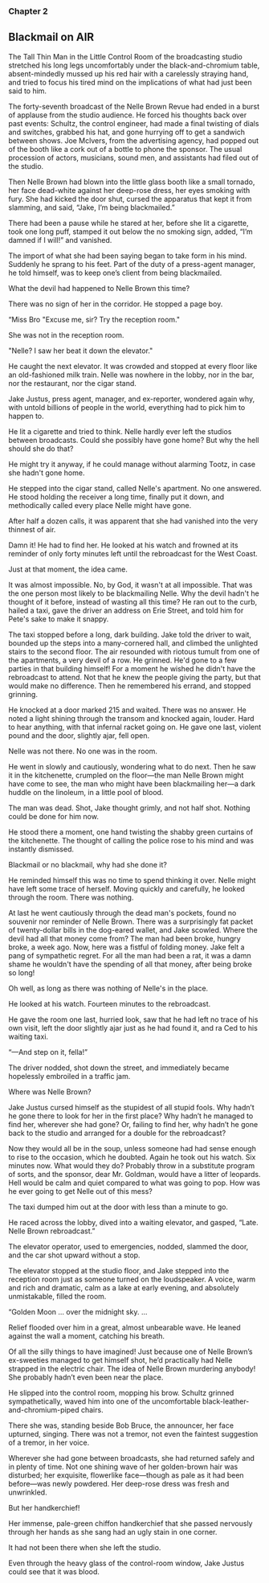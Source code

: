 ### Chapter 2
## Blackmail on AIR

The Tall Thin Man in the Little Control Room of the broadcasting studio stretched his long legs uncomfortably under the black-and-chromium table, absent-mindedly mussed up his red hair with a carelessly straying hand, and tried to focus his tired mind on the implications of what had just been said to him.

The forty-seventh broadcast of the Nelle Brown Revue had ended in a burst of applause from the studio audience. He forced his thoughts back over past events: Schultz, the control engineer, had made a final twisting of dials and switches, grabbed his hat, and gone hurrying off to get a sandwich between shows. Joe Mclvers, from the advertising agency, had popped out of the booth like a cork out of a bottle to phone the sponsor. The usual procession of actors, musicians, sound men, and assistants had filed out of the studio.

Then Nelle Brown had blown into the little glass booth like a small tornado, her face dead-white against her deep-rose dress, her eyes smoking with fury. She had kicked the door shut, cursed the apparatus that kept it from slamming, and said, “Jake, I’m being blackmailed.”

There had been a pause while he stared at her, before she lit a cigarette, took one long puff, stamped it out below the no smoking sign, added, “I’m damned if I will!” and vanished.

The import of what she had been saying began to take form in his mind. Suddenly he sprang to his feet. Part of the duty of a press-agent manager, he told himself, was to keep one’s client from being blackmailed.

What the devil had happened to Nelle Brown this time?

There was no sign of her in the corridor. He stopped a page boy.

“Miss Bro
"Excuse me, sir? Try the reception room."

She was not in the reception room.

"Nelle? I saw her beat it down the elevator."

He caught the next elevator. It was crowded and stopped at every floor like an old-fashioned milk train. Nelle was nowhere in the lobby, nor in the bar, nor the restaurant, nor the cigar stand.

Jake Justus, press agent, manager, and ex-reporter, wondered again why, with untold billions of people in the world, everything had to pick him to happen to.

He lit a cigarette and tried to think. Nelle hardly ever left the studios between broadcasts. Could she possibly have gone home? But why the hell should she do that?

He might try it anyway, if he could manage without alarming Tootz, in case she hadn't gone home.

He stepped into the cigar stand, called Nelle's apartment. No one answered. He stood holding the receiver a long time, finally put it down, and methodically called every place Nelle might have gone.

After half a dozen calls, it was apparent that she had vanished into the very thinnest of air.

Damn it! He had to find her. He looked at his watch and frowned at its reminder of only forty minutes left until the rebroadcast for the West Coast.

Just at that moment, the idea came.

It was almost impossible. No, by God, it wasn't at all impossible. That was the one person most likely to be blackmailing Nelle. Why the devil hadn't he thought of it before, instead of wasting all this time? He ran out to the curb, hailed a taxi, gave the driver an address on Erie Street, and told him for Pete's sake to make it snappy.

The taxi stopped before a long, dark building. Jake told the driver to wait, bounded up the steps into a many-cornered hall, and climbed the unlighted stairs to the second floor. The air resounded with riotous tumult from one of the apartments, a very devil of a row. He grinned. He'd gone to a few parties in that building himself! For a moment he wished he didn't have the rebroadcast to attend. Not that he knew the people giving the party, but that would make no difference. Then he remembered his errand, and stopped grinning.

He knocked at a door marked 215 and waited. There was no answer. He noted a light shining through the transom and knocked again, louder. Hard to hear anything, with that infernal racket going on. He gave one last, violent pound and the door, slightly ajar, fell open.

Nelle was not there. No one was in the room.

He went in slowly and cautiously, wondering what to do next. Then he saw it in the kitchenette, crumpled on the floor—the man Nelle Brown might have come to see, the man who might have been blackmailing her—a dark huddle on the linoleum, in a little pool of blood.

The man was dead. Shot, Jake thought grimly, and not half shot. Nothing could be done for him now.

He stood there a moment, one hand twisting the shabby green curtains of the kitchenette. The thought of calling the police rose to his mind and was instantly dismissed.

Blackmail or no blackmail, why had she done it?

He reminded himself this was no time to spend thinking it over. Nelle might have left some trace of herself. Moving quickly and carefully, he looked through the room. There was nothing.

At last he went cautiously through the dead man's pockets, found no souvenir nor reminder of Nelle Brown. There was a surprisingly fat packet of twenty-dollar bills in the dog-eared wallet, and Jake scowled. Where the devil had all that money come from? The man had been broke, hungry broke, a week ago. Now, here was a fistful of folding money. Jake felt a pang of sympathetic regret. For all the man had been a rat, it was a damn shame he wouldn't have the spending of all that money, after being broke so long!

Oh well, as long as there was nothing of Nelle's in the place.

He looked at his watch. Fourteen minutes to the rebroadcast.

He gave the room one last, hurried look, saw that he had left no trace of his own visit, left the door slightly ajar just as he had found it, and ra
Ced to his waiting taxi.

“—And step on it, fella!”

The driver nodded, shot down the street, and immediately became hopelessly embroiled in a traffic jam.

Where was Nelle Brown?

Jake Justus cursed himself as the stupidest of all stupid fools. Why hadn’t he gone there to look for her in the first place? Why hadn’t he managed to find her, wherever she had gone? Or, failing to find her, why hadn’t he gone back to the studio and arranged for a double for the rebroadcast?

Now they would all be in the soup, unless someone had had sense enough to rise to the occasion, which he doubted. Again he took out his watch. Six minutes now. What would they do? Probably throw in a substitute program of sorts, and the sponsor, dear Mr. Goldman, would have a litter of leopards. Hell would be calm and quiet compared to what was going to pop. How was he ever going to get Nelle out of this mess?

The taxi dumped him out at the door with less than a minute to go.

He raced across the lobby, dived into a waiting elevator, and gasped, “Late. Nelle Brown rebroadcast.”

The elevator operator, used to emergencies, nodded, slammed the door, and the car shot upward without a stop.

The elevator stopped at the studio floor, and Jake stepped into the reception room just as someone turned on the loudspeaker. A voice, warm and rich and dramatic, calm as a lake at early evening, and absolutely unmistakable, filled the room.

“Golden Moon ... over the midnight sky. ...

Relief flooded over him in a great, almost unbearable wave. He leaned against the wall a moment, catching his breath.

Of all the silly things to have imagined! Just because one of Nelle Brown’s ex-sweeties managed to get himself shot, he’d practically had Nelle strapped in the electric chair. The idea of Nelle Brown murdering anybody! She probably hadn’t even been near the place.

He slipped into the control room, mopping his brow. Schultz grinned sympathetically, waved him into one of the uncomfortable black-leather-and-chromium-piped chairs.

There she was, standing beside Bob Bruce, the announcer, her face upturned, singing. There was not a tremor, not even the faintest suggestion of a tremor, in her voice.

Wherever she had gone between broadcasts, she had returned safely and in plenty of time. Not one shining wave of her golden-brown hair was disturbed; her exquisite, flowerlike face—though as pale as it had been before—was newly powdered. Her deep-rose dress was fresh and unwrinkled.

But her handkerchief!

Her immense, pale-green chiffon handkerchief that she passed nervously through her hands as she sang had an ugly stain in one corner.

It had not been there when she left the studio.

Even through the heavy glass of the control-room window, Jake Justus could see that it was blood.

